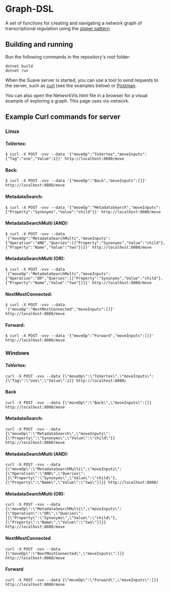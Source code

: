 # Graph-DSL
A set of functions for creating and navigating a network graph of transcriptional regulation using the [zipper pattern](https://en.wikipedia.org/wiki/Zipper_(data_structure)).

## Building and running
Run the following commands in the repository's root folder:
```
dotnet build
dotnet run
```
When the Suave server is started, you can use a tool to send requests to the server, such as [curl](https://curl.se/) (see the examples below) or [Postman](https://www.postman.com/).

You can also open the NetworkVis.html file in a browser for a visual example of exploring a graph. This page uses vis-network.

## Example Curl commands for server
### Linux
#### ToVertex:
```
$ curl -X POST -vvv --data '{"moveOp":"ToVertex","moveInputs":{"Tag":"one","Value":1}}' http://localhost:8080/move
```
#### Back:
```
$ curl -X POST -vvv --data '{"moveOp":"Back","moveInputs":[]}' http://localhost:8080/move
```
#### MetadataSearch:
```
$ curl -X POST -vvv --data '{"moveOp":"MetadataSearch","moveInputs":{"Property":"Synonyms","Value":"child"}}' http://localhost:8080/move
```
#### MetadataSearchMulti (AND):
```
$ curl -X POST -vvv --data '{"moveOp":"MetadataSearchMulti","moveInputs":{"Operation":"AND","Queries":[{"Property":"Synonyms","Value":"child"},{"Property":"Name","Value":"two"}]}}' http://localhost:8080/move
```
#### MetadataSearchMulti (OR):
```
$ curl -X POST -vvv --data '{"moveOp":"MetadataSearchMulti","moveInputs":{"Operation":"OR","Queries":[{"Property":"Synonyms","Value":"child"},{"Property":"Name","Value":"two"}]}}' http://localhost:8080/move
```
#### NextMostConnected:
```
$ curl -X POST -vvv --data '{"moveOp":"NextMostConnected","moveInputs":[]}' http://localhost:8080/move
```
#### Forward:
```
$ curl -X POST -vvv --data '{"moveOp":"Forward","moveInputs":[]}' http://localhost:8080/move
```

### Windows
#### ToVertex:
```
curl -X POST -vvv --data {\"moveOp\":\"ToVertex\",\"moveInputs\":{\"Tag\":\"one\",\"Value\":1}} http://localhost:8080/
```
#### Back
```
curl -X POST -vvv --data {\"moveOp\":\"Back\",\"moveInputs\":[]} http://localhost:8080/move
```
#### MetadataSearch:
```
curl -X POST -vvv --data {\"moveOp\":\"MetadataSearch\",\"moveInputs\":{\"Property\":\"Synonyms\",\"Value\":\"child\"}} http://localhost:8080/move
```
#### MetadataSearchMulti (AND):
```
curl -X POST -vvv --data {\"moveOp\":\"MetadataSearchMulti\",\"moveInputs\":{\"Operation\":\"AND\",\"Queries\":[{\"Property\":\"Synonyms\",\"Value\":\"child\"},{\"Property\":\"Name\",\"Value\":\"two\"}]}} http://localhost:8080/
```
#### MetadataSearchMulti (OR):
```
curl -X POST -vvv --data {\"moveOp\":\"MetadataSearchMulti\",\"moveInputs\":{\"Operation\":\"OR\",\"Queries\":[{\"Property\":\"Synonyms\",\"Value\":\"child\"},{\"Property\":\"Name\",\"Value\":\"two\"}]}} http://localhost:8080/move
```
#### NextMostConnected
```
curl -X POST -vvv --data {\"moveOp\":\"NextMostConnected\",\"moveInputs\":[]} http://localhost:8080/move
```
#### Forward
```
curl -X POST -vvv --data {\"moveOp\":\"Forward\",\"moveInputs\":[]} http://localhost:8080/move
```